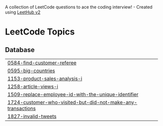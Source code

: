 A collection of LeetCode questions to ace the coding interview! - Created using [LeetHub v2](https://github.com/arunbhardwaj/LeetHub-2.0)
<!---LeetCode Topics Start-->
# LeetCode Topics
## Database
|  |
| ------- |
| [0584-find-customer-referee](https://github.com/muthukiaowen/LeetCode-Solutions/tree/master/0584-find-customer-referee) |
| [0595-big-countries](https://github.com/muthukiaowen/LeetCode-Solutions/tree/master/0595-big-countries) |
| [1153-product-sales-analysis-i](https://github.com/muthukiaowen/LeetCode-Solutions/tree/master/1153-product-sales-analysis-i) |
| [1258-article-views-i](https://github.com/muthukiaowen/LeetCode-Solutions/tree/master/1258-article-views-i) |
| [1509-replace-employee-id-with-the-unique-identifier](https://github.com/muthukiaowen/LeetCode-Solutions/tree/master/1509-replace-employee-id-with-the-unique-identifier) |
| [1724-customer-who-visited-but-did-not-make-any-transactions](https://github.com/muthukiaowen/LeetCode-Solutions/tree/master/1724-customer-who-visited-but-did-not-make-any-transactions) |
| [1827-invalid-tweets](https://github.com/muthukiaowen/LeetCode-Solutions/tree/master/1827-invalid-tweets) |
<!---LeetCode Topics End-->